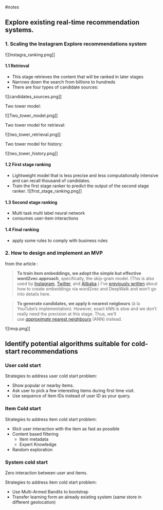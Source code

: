 #notes
## Explore existing real-time recommendation systems.

### 1. Scaling the Instagram Explore recommendations system
 ![[Instagra_ranking.png]]
 

#### 1.1 Retrieval
- This stage retrieves the content that will be ranked in later stages
- Narrows down the search from billions to hundreds
- There are four types of candidate sources: 

![[candidates_sources.png]]

Two tower model: 

![[Two_tower_model.png]]

Two tower model for retrieval: 

![[two_tower_retrieval.png]]

Two tower model for history: 

![[two_tower_history.png]]

#### 1.2 First stage ranking

- Lightweight model that is less precise and less computationally intensive and can recall thousand of candidates. 
- Train the first stage ranker to predict the output of the second stage ranker. 
![[first_stage_ranking.png]]
#### 1.3 Second stage ranking

- Multi task multi label neural network
- consumes user-item interactions 
#### 1.4 Final ranking
- apply some rules to comply with business rules

### 2. How to design and implement an MVP 

 from the article : 
 
>**To train item embeddings, we adopt the simple but effective word2vec approach**, specifically, the skip-gram model. (This is also used by [Instagram](https://ai.facebook.com/blog/powered-by-ai-instagrams-explore-recommender-system/), [Twitter](https://blog.twitter.com/engineering/en_us/topics/insights/2018/embeddingsattwitter.html), and [Alibaba](https://arxiv.org/abs/1803.02349).) I’ve [previously written](https://eugeneyan.com/writing/recommender-systems-graph-and-nlp-pytorch/#natural-language-processing-nlp-and-graphs) about how to create embeddings via word2vec and DeepWalk and won’t go into details here.

>**To generate candidates, we apply k-nearest neigbours** (à la YouTube’s implementation). However, exact kNN is slow and we don’t really need the precision at this stage. Thus, we’ll use [_approximate_ nearest neighbours](https://en.wikipedia.org/wiki/Nearest_neighbor_search#Approximate_nearest_neighbor) (ANN) instead.


![[mvp.png]]



## Identify potential algorithms suitable for cold-start recommendations 

### User cold start

Strategies to address user cold start problem: 
- Show popular or nearby items.
- Ask user to pick a few interesting items during first time visit. 
- Use sequence of item IDs instead of user ID as your query.

### Item Cold start 

Strategies to address item cold start problem: 
- Illicit user interaction with the item as fast as possible
- Content based filtering 
	- Item metadata
	- Expert Knowledge
- Random exploration

### System cold start

Zero interaction between user and items.

Strategies to address item cold start problem: 
- Use Multi-Armed Bandits to bootstrap
- Transfer learning form an already existing system (same store in different geolocation)